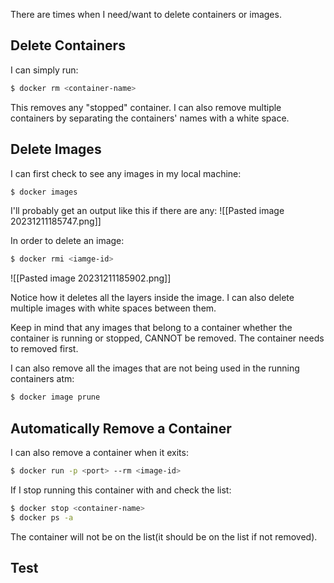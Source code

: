 There are times when I need/want to delete containers or images.

## Delete Containers

I can simply run:
```bash
$ docker rm <container-name>
```
This removes any "stopped" container.
I can also remove multiple containers by separating the containers' names with a white space.

## Delete Images

I can first check to see any images in my local machine:
```bash
$ docker images
```

I'll probably get an output like this if there are any:
![[Pasted image 20231211185747.png]]

In order to delete an image:
```bash
$ docker rmi <iamge-id>
```
![[Pasted image 20231211185902.png]]

Notice how it deletes all the layers inside the image. I can also delete multiple images with white spaces between them.

Keep in mind that any images that belong to a container whether the container is running or stopped, CANNOT be removed. The container needs to removed first.

I can also remove all the images that are not being used in the running containers atm:
```bash
$ docker image prune
```

## Automatically Remove a Container

I can also remove a container when it exits:
```bash
$ docker run -p <port> --rm <image-id>
```

If I stop running this container with and check the list:
```bash
$ docker stop <container-name>
$ docker ps -a
```
The container will not be on the list(it should be on the list if not removed).

## Test